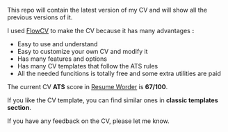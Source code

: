 This repo will contain the latest version of my CV and will show all the previous versions of it.

I used [FlowCV](https://app.flowcv.com/dashboard) to make the CV because it has many advantages **:**
 - Easy to use and understand
 - Easy to customize your own CV and modify it
 - Has many features and options
 - Has many CV templates that follow the ATS rules
 - All the needed funcitions is totally free and some extra utilities are paid

The current CV **ATS** score in [Resume Worder](https://resumeworded.com/) is **67/100**.

If you like the CV template, you can find similar ones in **classic templates section**.

If you have any feedback on the CV, please let me know.

